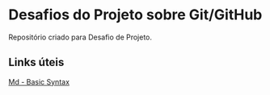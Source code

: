 # Desafios do Projeto sobre Git/GitHub
Repositório criado para Desafio de Projeto.

## Links úteis 
[Md - Basic Syntax](https://www.markdownguide.org/basic-syntax/)

